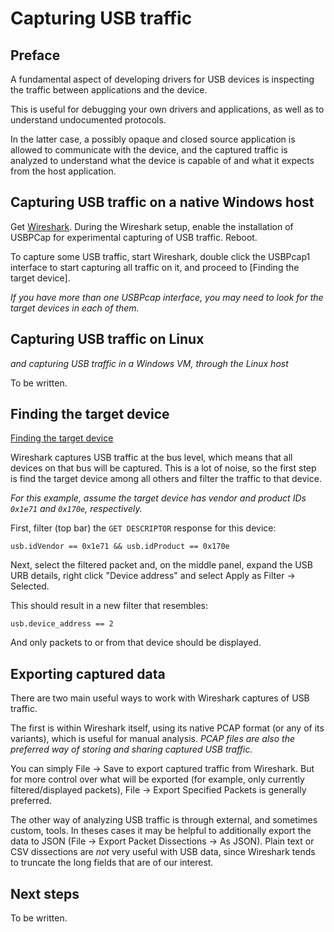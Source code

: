 # Capturing USB traffic

## Preface

A fundamental aspect of developing drivers for USB devices is inspecting the
traffic between applications and the device.

This is useful for debugging your own drivers and applications, as well as to
understand undocumented protocols.

In the latter case, a possibly opaque and closed source application is allowed
to communicate with the device, and the captured traffic is analyzed to
understand what the device is capable of and what it expects from the host
application.

## Capturing USB traffic on a native Windows host

Get [Wireshark].  During the Wireshark setup, enable the installation of
USBPCap for experimental capturing of USB traffic.  Reboot.

To capture some USB traffic, start Wireshark, double click the USBPcap1
interface to start capturing all traffic on it, and proceed to [Finding the
target device].

_If you have more than one USBPcap interface, you may need to look for the
target devices in each of them._

## Capturing USB traffic on Linux
_and capturing USB traffic in a Windows VM, through the Linux host_

To be written.

## Finding the target device
[Finding the target device](#finding-the-target-device)

Wireshark captures USB traffic at the bus level, which means that all devices
on that bus will be captured.  This is a lot of noise, so the first step is
find the target device among all others and filter the traffic to that device.

_For this example, assume the target device has vendor and product IDs `0x1e71`
and `0x170e`, respectively._

First, filter (top bar) the `GET DESCRIPTOR` response for this device:

```
usb.idVendor == 0x1e71 && usb.idProduct == 0x170e
```

Next, select the filtered packet and, on the middle panel, expand the USB URB
details, right click "Device address" and select Apply as Filter -> Selected.

This should result in a new filter that resembles:

```
usb.device_address == 2
```

And only packets to or from that device should be displayed.

## Exporting captured data

There are two main useful ways to work with Wireshark captures of USB traffic.

The first is within Wireshark itself, using its native PCAP format (or any of
its variants), which is useful for manual analysis.  _PCAP files are also the
preferred way of storing and sharing captured USB traffic._

You can simply File -> Save to export captured traffic from Wireshark.  But for
more control over what will be exported (for example, only currently
filtered/displayed packets), File -> Export Specified Packets is generally
preferred.

The other way of analyzing USB traffic is through external, and sometimes
custom, tools.  In theses cases it may be helpful to additionally export the
data to JSON (File -> Export Packet Dissections -> As JSON).  Plain text or CSV
dissections are _not_ very useful with USB data, since Wireshark tends to
truncate the long fields that are of our interest.

## Next steps

To be written.

[Wireshark]: https://www.wireshark.org
[USBPcap]: https://desowin.org/usbpcap/
